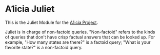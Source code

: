 # A1icia Juliet

This is the Juliet Module for the [A1icia Project](https://github.com/markhull/A1icia).

Juliet is in charge of non-factoid queries. "Non-factoid" refers to the kinds of queries that don't have crisp factual answers that can be looked up. For example, "How many states are there?" is a factoid query; "What is your favorite state?" is a non-factoid query.

